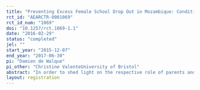 ```yaml
---
title: "Preventing Excess Female School Drop Out in Mozambique: Conditional Transfers and the Respective Role of Parent and Child in Schooling Decisions"
rct_id: "AEARCTR-0001069"
rct_id_num: "1069"
doi: "10.1257/rct.1069-1.1"
date: "2016-02-29"
status: "completed"
jel: ""
start_year: "2015-12-07"
end_year: "2017-06-30"
pi: "Damien de Walque"
pi_other: "Christine ValenteUniversity of Bristol"
abstract: "In order to shed light on the respective role of parents and children in making schooling decisions, our experiment will assign primary schools in Mozambique’s Manica province randomly across four groups, comprising three treatment groups and one control group. In the three treatment arms, we will introduce attendance “report cards” for each girl in Grade 6 and Grade 7, the last two grades of primary school, with the aim to record and share weekly attendance information with parents. In two of these treatment arms, transfers conditional on regular attendance will also be paid either (i) to parents, in cash or (ii) to the girls, in money-equivalent tokens redeemable against a selected number of items such as clothes, shoes and school bags made available at the school by the research team. The choice of these items was based on qualitative evidence suggesting that they were both valued by girls in the relevant target group and likely to “stick” to the child recipient, contrary to a cash transfer. We reinforce the comparability of the transfers of “cash to parents” and “in kind to daughters” by matching the value of the tokens to that of the cash transfer, and by allowing parents receiving cash to purchase the same items as the girls receiving tokens in the other treatment arm."
layout: registration
---
```


